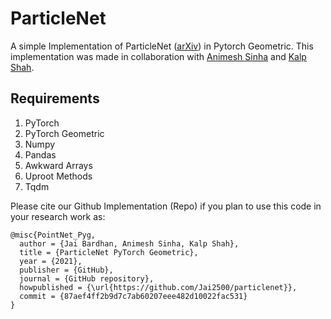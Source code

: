 # ParticleNet
A simple Implementation of ParticleNet ([arXiv](https://arxiv.org/abs/1902.08570)) in Pytorch Geometric. This implementation was made in collaboration with [Animesh Sinha](https://github.com/AnimeshSinha1309) and [Kalp Shah](https://github.com/Blizzard57). 


## Requirements
1. PyTorch
2. PyTorch Geometric
3. Numpy
4. Pandas
5. Awkward Arrays
6. Uproot Methods
7. Tqdm


Please cite our Github Implementation (Repo) if you plan to use this code in your research work as:

```
@misc{PointNet_Pyg,
  author = {Jai Bardhan, Animesh Sinha, Kalp Shah},
  title = {ParticleNet PyTorch Geometric},
  year = {2021},
  publisher = {GitHub},
  journal = {GitHub repository},
  howpublished = {\url{https://github.com/Jai2500/particlenet}},
  commit = {87aef4ff2b9d7c7ab60207eee482d10022fac531}
}
``` 


